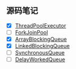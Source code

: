 ## 源码笔记

- [X] [ThreadPoolExecutor](https://github.com/Bannirui/blogs/blob/master/java/java15%E6%BA%90%E7%A0%81-ThreadPoolExecutor.md)
- [ ] [ForkJoinPool]()
- [X] [ArrayBlockingQueue](https://github.com/Bannirui/blogs/blob/master/java/java15%E6%BA%90%E7%A0%81-ArrayBlockingQueue.md)
- [X] [LinkedBlockingQueue](https://github.com/Bannirui/blogs/blob/master/java/java15%E6%BA%90%E7%A0%81-LinkedBlockingQueue.md)
- [ ] [SynchronousQueue]()
- [ ] [DelayWorkedQueue]()